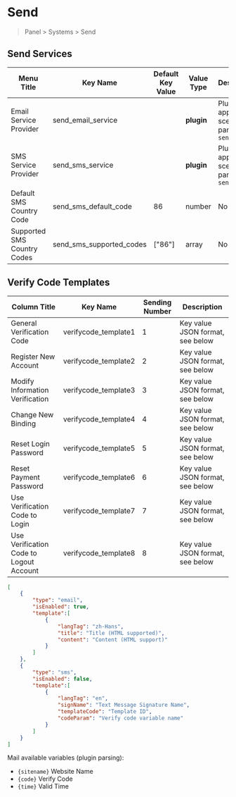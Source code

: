 # Send

> Panel > Systems > Send

## Send Services

| Menu Title | Key Name | Default Key Value | Value Type | Description |
| --- | --- | --- | --- | --- |
| Email Service Provider | send_email_service |  | **plugin** | Plugin application scenario parameter `sendEmail` |
| SMS Service Provider | send_sms_service |  | **plugin** | Plugin application scenario parameter `sendSms` |
| Default SMS Country Code | send_sms_default_code | 86 | number | No + sign |
| Supported SMS Country Codes | send_sms_supported_codes | ["86"] | array | No + sign |

## Verify Code Templates

| Column Title | Key Name | Sending Number | Description |
| --- | --- | --- | --- |
| General Verification Code | verifycode_template1 | 1 | Key value JSON format, see below |
| Register New Account | verifycode_template2 | 2 | Key value JSON format, see below |
| Modify Information Verification | verifycode_template3 | 3 | Key value JSON format, see below |
| Change New Binding | verifycode_template4 | 4 | Key value JSON format, see below |
| Reset Login Password | verifycode_template5 | 5 | Key value JSON format, see below |
| Reset Payment Password | verifycode_template6 | 6 | Key value JSON format, see below |
| Use Verification Code to Login | verifycode_template7 | 7 | Key value JSON format, see below |
| Use Verification Code to Logout Account | verifycode_template8 | 8 | Key value JSON format, see below |


```json
[
    {
        "type": "email",
        "isEnabled": true,
        "template":[
            {
                "langTag": "zh-Hans",
                "title": "Title (HTML supported)",
                "content": "Content (HTML support)"
            }
        ]
    },
    {
        "type": "sms",
        "isEnabled": false,
        "template":[
            {
                "langTag": "en",
                "signName": "Text Message Signature Name",
                "templateCode": "Template ID",
                "codeParam": "Verify code variable name"
            }
        ]
    }
]
```

Mail available variables (plugin parsing):
- `{sitename}` Website Name
- `{code}` Verify Code
- `{time}` Valid Time